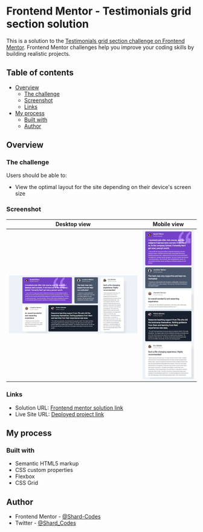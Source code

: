 # Frontend Mentor - Testimonials grid section solution

This is a solution to the [Testimonials grid section challenge on Frontend Mentor](https://www.frontendmentor.io/challenges/testimonials-grid-section-Nnw6J7Un7). Frontend Mentor challenges help you improve your coding skills by building realistic projects. 

## Table of contents

- [Overview](#overview)
  - [The challenge](#the-challenge)
  - [Screenshot](#screenshot)
  - [Links](#links)
- [My process](#my-process)
  - [Built with](#built-with)
  - [Author](#author)

## Overview

### The challenge

Users should be able to:

- View the optimal layout for the site depending on their device's screen size

### Screenshot

Desktop view             |  Mobile view
:-------------------------:|:-------------------------:
![](images/webpage-1.jpg)  |  ![](images/webpage-2.jpg)

### Links

- Solution URL: [Frontend mentor solution link](https://your-solution-url.com)
- Live Site URL: [Deployed project link](https://your-live-site-url.com)

## My process

### Built with

- Semantic HTML5 markup
- CSS custom properties
- Flexbox
- CSS Grid

## Author

- Frontend Mentor - [@Shard-Codes](https://twitter.com/Shard_Codes)
- Twitter - [@Shard_Codes](https://www.twitter.com/yourusername)

